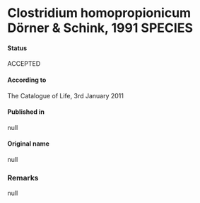 # Clostridium homopropionicum Dörner & Schink, 1991 SPECIES

#### Status
ACCEPTED

#### According to
The Catalogue of Life, 3rd January 2011

#### Published in
null

#### Original name
null

### Remarks
null